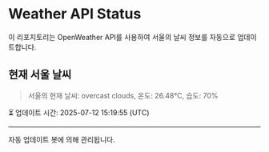 
# Weather API Status

이 리포지토리는 OpenWeather API를 사용하여 서울의 날씨 정보를 자동으로 업데이트합니다.

## 현재 서울 날씨
> 서울의 현재 날씨: overcast clouds, 온도: 26.48°C, 습도: 70%

⏳ 업데이트 시간: 2025-07-12 15:19:55 (UTC)

---
자동 업데이트 봇에 의해 관리됩니다.
